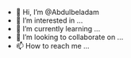 - 👋 Hi, I’m @Abdulbeladam
- 👀 I’m interested in ...
- 🌱 I’m currently learning ...
- 💞️ I’m looking to collaborate on ...
- 📫 How to reach me ...

<!---
Abdulbeladam/Abdulbeladam is a ✨ special ✨ repository because its `README.md` (this file) appears on your GitHub profile.
You can click the Preview link to take a look at your changes.
--->
